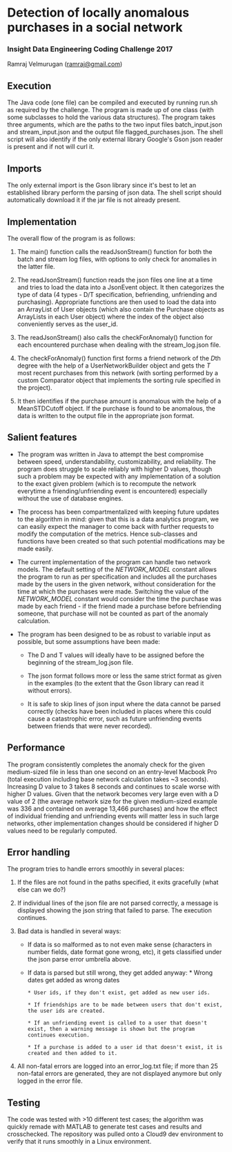 # Detection of locally anomalous purchases in a social network
### Insight Data Engineering Coding Challenge 2017
Ramraj Velmurugan (ramraj@gmail.com)
## Execution
The Java code (one file) can be compiled and executed by running run.sh as required by the challenge. The program is made up of one class (with some subclasses to hold the various data structures). The program takes three arguments, which are the paths to the two input files batch_input.json and stream_input.json and the output file flagged_purchases.json. The shell script will also identify if the only external library Google's Gson json reader is present and if not will curl it.

## Imports
The only external import is the Gson library since it's best to let an established library perform the parsing of json data. The shell script should automatically download it if the jar file is not already present. 

## Implementation
The overall flow of the program is as follows:

1. The main() function calls the readJsonStream() function for both the batch and stream log files, with options to only check for anomalies in the latter file.

2. The readJsonStream() function reads the json files one line at a time and tries to load the data into a JsonEvent object. It then categorizes the type of data (4 types - D/T specification, befriending, unfriending and purchasing). Appropriate functions are then used to load the data into an ArrayList of User objects (which also contain the Purchase objects as ArrayLists in each User object) where the index of the object also conveniently serves as the user_id. 

3. The readJsonStream() also calls the checkForAnomaly() function for each encountered purchase when dealing with the stream_log.json file.

4. The checkForAnomaly() function first forms a friend network of the *D*th degree with the help of a UserNetworkBuilder object and gets the *T* most recent purchases from this network (with sorting performed by a custom Comparator object that implements the sorting rule specified in the project).

5. It then identifies if the purchase amount is anomalous with the help of a MeanSTDCutoff object. If the purchase is found to be anomalous, the data is written to the output file in the appropriate json format. 

## Salient features

* The program was written in Java to attempt the best compromise between speed, understandability, customizability, and reliability. The program does struggle to scale reliably with higher D values, though such a problem may be expected with any implementation of a solution to the exact given problem (which is to recompute the network everytime a friending/unfriending event is encountered) especially without the use of database engines.  

* The process has been compartmentalized with keeping future updates to the algorithm in mind: given that this is a data analytics program, we can easily expect the manager to come back with further requests to modify the computation of the metrics. Hence sub-classes and functions have been created so that such potential modifications may be made easily.

* The current implementation of the program can handle two network models. The default setting of the *NETWORK_MODEL* constant allows the program to run as per specification and includes all the purchases made by the users in the given network, without consideration for the time at which the purchases were made. Switching the value of the *NETWORK_MODEL* constant would consider the time the purchase was made by each friend - if the friend made a purchase before befriending someone, that purchase will not be counted as part of the anomaly calculation. 

* The program has been designed to be as robust to variable input as possible, but some assumptions have been made:

    * The D and T values will ideally have to be assigned before the beginning of the stream_log.json file. 

    * The json format follows more or less the same strict format as given in the examples (to the extent that the Gson library can read it without errors). 

    * It is safe to skip lines of json input where the data cannot be parsed correctly (checks have been included in places where this could cause a catastrophic error, such as future unfriending events between friends that were never recorded). 

## Performance
The program consistently completes the anomaly check for the given medium-sized file in less than one second on an entry-level Macbook Pro (total execution including base network calculation takes ~3 seconds). Increasing D value to 3 takes 8 seconds and continues to scale worse with higher D values. Given that the network becomes very large even with a D value of 2 (the average network size for the given medium-sized example was 336 and contained on average 13,466 purchases) and how the effect of individual friending and unfriending events will matter less in such large networks, other implementation changes should be considered if higher D values need to be regularly computed.

## Error handling
The program tries to handle errors smoothly in several places:

1. If the files are not found in the paths specified, it exits gracefully (what else can we do?)

2. If individual lines of the json file are not parsed correctly, a message is displayed showing the json string that failed to parse. The execution continues. 

3. Bad data is handled in several ways:

    * If data is so malformed as to not even make sense (characters in number fields, date format gone wrong, etc), it gets classified under the json parse error umbrella above.

    * If data is parsed but still wrong, they get added anyway:
          * Wrong dates get added as wrong dates

          * User ids, if they don't exist, get added as new user ids.

          * If friendships are to be made between users that don't exist, the user ids are created.

          * If an unfriending event is called to a user that doesn't exist, then a warning message is shown but the program continues execution. 

          * If a purchase is added to a user id that doesn't exist, it is created and then added to it.
    
 4. All non-fatal errors are logged into an error_log.txt file; if more than 25 non-fatal errors are generated, they are not displayed anymore but only logged in the error file.

## Testing
The code was tested with >10 different test cases; the algorithm was quickly remade with MATLAB to generate test cases and results and crosschecked. The repository was pulled onto a Cloud9 dev environment to verify that it runs smoothly in a Linux environment.